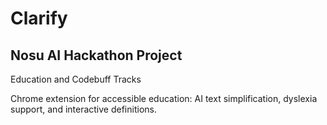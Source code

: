 <div>
    <h1>Clarify</h1>
    <h2>Nosu AI Hackathon Project</h2>
</div>

<div>
    <p>Education and Codebuff Tracks</p>
    <p>Chrome extension for accessible education: AI text simplification, dyslexia support, and interactive definitions.</p>
</div>
